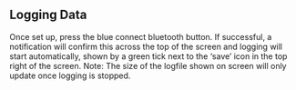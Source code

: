## Logging Data

Once set up, press the blue connect bluetooth button. If successful, a notification will confirm this across the top of the screen and logging will start automatically, shown by a green tick next to the ‘save’ icon in the top right of the screen. Note: The size of the logfile shown on screen will only update once logging is stopped.

  


